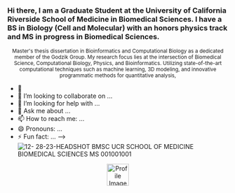 ### Hi there, I am a Graduate Student at the University of California Riverside School of Medicine in Biomedical Sciences. I have a BS in Biology (Cell and Molecular) with an honors physics track and MS in progress in Biomedical Sciences.

<!--
**Jmpaulmedschucr036/Jmpaulmedschucr036** is a ✨ _special_ ✨ repository because its `README.md` (this file) appears on your GitHub profile.

Here are some ideas to get you started:

<!-- Bio with smaller text -->
<p align="center">
  <small>
Master's thesis dissertation in Bioinformatics and Computational Biology as a dedicated member of the Godzik Group.
My research focus lies at the intersection of Biomedical Science, Computational Biology, Physics, and Bioinformatics. Utilizing state-of-the-art computational techniques such as machine learning, 3D modeling, and innovative programmatic methods for quantitative analysis,
  </small>
</p>

- 🔭 
- 👯 I’m looking to collaborate on ...
- 🤔 I’m looking for help with ...
- 💬 Ask me about ...
- 📫 How to reach me: ...
- 😄 Pronouns: ...
- ⚡ Fun fact: ...
-->
![12- 28-23-HEADSHOT BMSC UCR SCHOOL OF MEDICINE BIOMEDICAL SCIENCES MS 001001001](
https://github.com/Jmpaulmedschucr036/Jmpaulmedschucr036/assets/155435479/aa2ec1bd-cbea-4249-8eec-5bb3b5017894)
<!-- Profile Image -->
<p align="center">
  <img src="![12- 28-23-HEADSHOT BMSC UCR SCHOOL OF MEDICINE BIOMEDICAL SCIENCES MS 001001001](
https://github.com/Jmpaulmedschucr036/Jmpaulmedschucr036/assets/155435479/aa2ec1bd-cbea-4249-8eec-5bb3b5017894)" alt="Profile Image" width="50" height="50"/>
</p>

<!-- Bio with smaller text -->
<p align="center">
  <small>
   
  </small>
</p>
